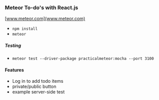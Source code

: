 ### Meteor To-do's with React.js
[www.meteor.com](www.meteor.com)

- `npm install`
- `meteor`

##### Testing

- `meteor test --driver-package practicalmeteor:mocha --port 3100`

#### Features

- Log in to add todo items
- private/public button
- example server-side test
